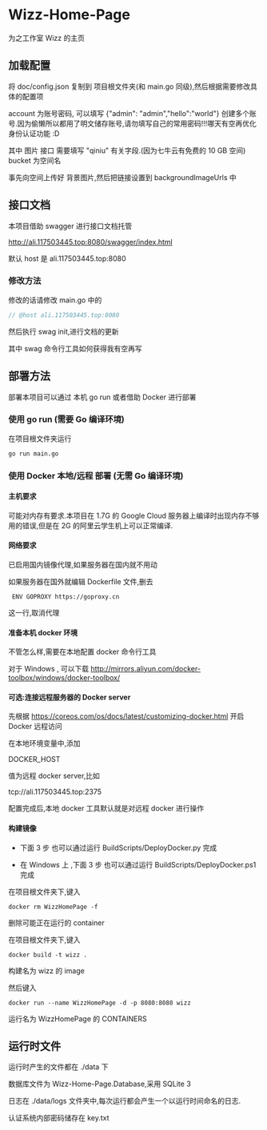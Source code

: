 # Wizz-Home-Page

为之工作室 Wizz 的主页

## 加载配置

将 doc/config.json 复制到 项目根文件夹(和 main.go 同级),然后根据需要修改具体的配置项

account 为账号密码, 可以填写 {"admin": "admin","hello":"world"} 创建多个账号.因为偷懒所以都用了明文储存账号,请勿填写自己的常用密码!!!哪天有空再优化身份认证功能 :D

其中 图片 接口 需要填写 "qiniu" 有关字段.(因为七牛云有免费的 10 GB 空间) bucket 为空间名

事先向空间上传好 背景图片,然后把链接设置到 backgroundImageUrls 中

## 接口文档

本项目借助 swagger 进行接口文档托管

<http://ali.117503445.top:8080/swagger/index.html>

默认 host 是 ali.117503445.top:8080

### 修改方法

修改的话请修改 main.go 中的

```go
// @host ali.117503445.top:8080
```

然后执行 swag init,进行文档的更新

其中 swag 命令行工具如何获得我有空再写

## 部署方法

部署本项目可以通过 本机 go run 或者借助 Docker 进行部署

### 使用 go run (需要 Go 编译环境)

在项目根文件夹运行

```sh
go run main.go
```

### 使用 Docker 本地/远程 部署 (无需 Go 编译环境)

#### 主机要求

可能对内存有要求.本项目在 1.7G 的 Google Cloud 服务器上编译时出现内存不够用的错误,但是在 2G 的阿里云学生机上可以正常编译.

#### 网络要求

已启用国内镜像代理,如果服务器在国内就不用动

如果服务器在国外就编辑 Dockerfile 文件,删去

``` docker
 ENV GOPROXY https://goproxy.cn
```

这一行,取消代理

#### 准备本机 docker 环境

不管怎么样,需要在本地配置 docker 命令行工具

对于 Windows , 可以下载 <http://mirrors.aliyun.com/docker-toolbox/windows/docker-toolbox/>

#### 可选:连接远程服务器的 Docker server

先根据 <https://coreos.com/os/docs/latest/customizing-docker.html> 开启 Docker 远程访问

在本地环境变量中,添加

DOCKER_HOST

值为远程 docker server,比如

tcp://ali.117503445.top:2375

配置完成后,本地 docker 工具默认就是对远程 docker 进行操作

#### 构建镜像

- 下面 3 步 也可以通过运行 BuildScripts/DeployDocker.py 完成

- 在 Windows 上 ,下面 3 步 也可以通过运行 BuildScripts/DeployDocker.ps1 完成

在项目根文件夹下,键入

```docker
docker rm WizzHomePage -f
```

删除可能正在运行的 container

在项目根文件夹下,键入

```docker
docker build -t wizz .
```

构建名为 wizz 的 image

然后键入

```docker
docker run --name WizzHomePage -d -p 8080:8080 wizz
```

运行名为 WizzHomePage 的 CONTAINERS

## 运行时文件

运行时产生的文件都在 ./data 下

数据库文件为 Wizz-Home-Page.Database,采用 SQLite 3

日志在 ./data/logs 文件夹中,每次运行都会产生一个以运行时间命名的日志.

认证系统内部密码储存在 key.txt
